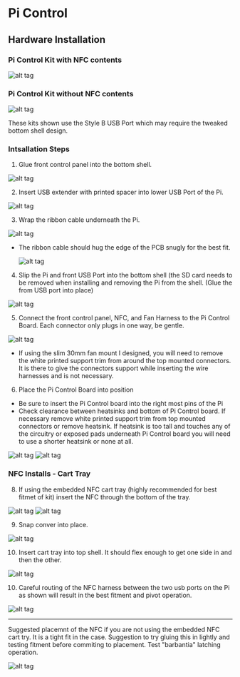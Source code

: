 # Pi Control

## Hardware Installation

### Pi Control Kit with NFC contents

![alt tag](https://github.com/jetechteam/picontrol/raw/master/img/picontrol_w_nfc.png)

### Pi Control Kit without NFC contents

![alt tag](https://github.com/jetechteam/picontrol/raw/master/img/picontrol_wo_nfc.png)

These kits shown use the Style B USB Port which may require the tweaked bottom shell design.

### Intsallation Steps

  1. Glue front control panel into the bottom shell.
  
   ![alt tag](https://github.com/jetechteam/picontrol/raw/master/img/bottom_shell.png)
   
  2. Insert USB extender with printed spacer into lower USB Port of the Pi.
   
   ![alt tag](https://github.com/jetechteam/picontrol/raw/master/img/usb_extender.png)
   
  3. Wrap the ribbon cable underneath the Pi.
   
   ![alt tag](https://github.com/jetechteam/picontrol/raw/master/img/usb_extender_under.png)
  
   * The ribbon cable should hug the edge of the PCB snugly for the best fit.
   
     ![alt tag](https://github.com/jetechteam/picontrol/raw/master/img/usb_extender_port.png)
     
  4. Slip the Pi and front USB Port into the bottom shell (the SD card needs to be removed when installing and removing the Pi from the shell. (Glue the from USB port into place)
   
   ![alt tag](https://github.com/jetechteam/picontrol/raw/master/img/pi_installed.png)
   
  5. Connect the front control panel, NFC, and Fan Harness to the Pi Control Board. Each connector only plugs in one way, be gentle.
   
   ![alt tag](https://github.com/jetechteam/picontrol/raw/master/img/pi_control_installed.png)
   
   * If using the slim 30mm fan mount I designed, you will need to remove the white printed support trim from around the top mounted connectors. It is there to give the connectors support while inserting the wire harnesses and is not necessary.
   
  6. Place the Pi Control Board into position
  
   * Be sure to insert the Pi Control board into the right most pins of the Pi
   * Check clearance between heatsinks and bottom of Pi Control board. If necessary remove white printed support trim from top mounted connectors or remove heatsink. If heatsink is too tall and touches any of the circuitry or exposed pads underneath Pi Control board you will need to use a shorter heatsink or none at all.
   
   ![alt tag](https://github.com/jetechteam/picontrol/raw/master/img/positioning.png)
   ![alt tag](https://github.com/jetechteam/picontrol/raw/master/img/positioning_2.png)
   
### NFC Installs - Cart Tray 

  8. If using the embedded NFC cart tray (highly recommended for best fitmet of kit) insert the NFC through the bottom of the tray.
    
   ![alt tag](https://github.com/jetechteam/picontrol/raw/master/img/nfc_install.png)
   ![alt tag](https://github.com/jetechteam/picontrol/raw/master/img/nfc_install_2.png)
   
  9. Snap conver into place.
    
   ![alt tag](https://github.com/jetechteam/picontrol/raw/master/img/nfc_install_3.png)
   
  10. Insert cart tray into top shell. It should flex enough to get one side in and then the other.
    
   ![alt tag](https://github.com/jetechteam/picontrol/raw/master/img/nfc_install_4.png)
   
  10. Careful routing of the NFC harness between the two usb ports on the Pi as shown will result in the best fitment and pivot operation.
    
   ![alt tag](https://github.com/jetechteam/picontrol/raw/master/img/nfc_intall_5.png)
   
---------------------------------------------------------------------------------------
    
   Suggested placemnt of the NFC if you are not using the embedded NFC cart try. It is a tight fit in the case. Suggestion to try gluing this in lightly and testing fitment before commiting to  placement. Test "barbantia" latching operation.
   
   ![alt tag](https://github.com/jetechteam/picontrol/raw/master/img/nfc_tray_reg.png)
   
    
